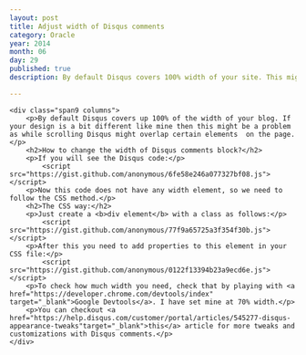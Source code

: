 ```yaml
---
layout: post
title: Adjust width of Disqus comments
category: Oracle
year: 2014
month: 06
day: 29
published: true
description: By default Disqus covers 100% width of your site. This might cause an issue with rendering of the page depending on design of your site. Learn how I adjusted the width of Disqus comments on my blog. 

---
```


	<div class="span9 columns">
		<p>By default Disqus covers up 100% of the width of your blog. If your design is a bit different like mine then this might be a problem as while scrolling Disqus might overlap certain elements  on the page.</p>
		<h2>How to change the width of Disqus comments block?</h2>
		<p>If you will see the Disqus code:</p>
			<script src="https://gist.github.com/anonymous/6fe58e246a077327bf08.js"></script>
		<p>Now this code does not have any width element, so we need to follow the CSS method.</p>
		<h2>The CSS way:</h2>
		<p>Just create a <b>div element</b> with a class as follows:</p>
			<script src="https://gist.github.com/anonymous/77f9a65725a3f354f30b.js"></script>
		<p>After this you need to add properties to this element in your CSS file:</p>
			<script src="https://gist.github.com/anonymous/0122f13394b23a9ecd6e.js"></script>
		<p>To check how much width you need, check that by playing with <a href="https://developer.chrome.com/devtools/index" target="_blank">Google Devtools</a>. I have set mine at 70% width.</p>
		<p>You can checkout <a href="https://help.disqus.com/customer/portal/articles/545277-disqus-appearance-tweaks"target="_blank">this</a> article for more tweaks and customizations with Disqus comments.</p>
	</div>
 
		
		
		
		
		
